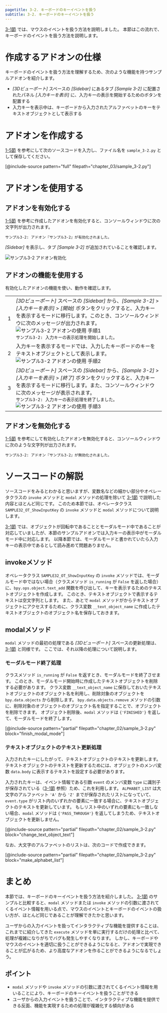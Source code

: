 ```yaml
---
pagetitle: 3-2. キーボードのキーイベントを扱う
subtitle: 3-2. キーボードのキーイベントを扱う
---
```


[3-1節](01_Handle_Mouse_Event.html) では、マウスのイベントを扱う方法を説明しました。
本節はこの流れで、キーボードのイベントを扱う方法を説明します。


# 作成するアドオンの仕様

キーボードのイベントを扱う方法を理解するため、次のような機能を持つサンプルアドオンを紹介します。

* *[3Dビューポート]* スペースの *[Sidebar]* にあるタブ *[Sample 3-2]* に配置されたパネル *[入力キーを表示]* に、入力キーの表示を開始するためのボタンを配置する
* 入力キーを表示中は、キーボードから入力されたアルファベットのキーをテキストオブジェクトとして表示する


# アドオンを作成する

[1-5節](../chapter_01/05_Install_own_Add-on.html) を参考にして次のソースコードを入力し、ファイル名を `sample_3-2.py` として保存してください。

[@include-source pattern="full" filepath="chapter_03/sample_3-2.py"]


# アドオンを使用する

## アドオンを有効化する

[1-5節](../chapter_01/05_Install_own_Add-on.html) を参考に作成したアドオンを有効化すると、コンソールウィンドウに次の文字列が出力されます。

```
サンプル3-2: アドオン『サンプル3-2』が有効化されました。
```

*[Sidebar]* を表示し、タブ *[Sample 3-2]* が追加されていることを確認します。

![](../../images/chapter_03/02_Handle_Keyboard_Event/enable_add-on.png "サンプル3-2 アドオン有効化")


## アドオンの機能を使用する

有効化したアドオンの機能を使い、動作を確認します。


<div class="work"></div>

|||
|---|---|
|1|*[3Dビューポート]* スペースの *[Sidebar]* から、*[Sample 3-2]* > *[入力キーを表示]* > *[開始]* ボタンをクリックすると、入力キーを表示するモードに移行します。このとき、コンソールウィンドウに次のメッセージが出力されます。<br>![](../../images/chapter_03/02_Handle_Keyboard_Event/use_add-on_1.png "サンプル3-2 アドオンの使用 手順1")<br>`サンプル3-2: 入力キーの表示処理を開始しました。`|
|2|入力キーを表示するモードでは、入力したキーボードのキーをテキストオブジェクトとして表示します。<br>![](../../images/chapter_03/02_Handle_Keyboard_Event/use_add-on_2.png "サンプル3-2 アドオンの使用 手順2")|
|3|*[3Dビューポート]* スペースの *[Sidebar]* から、*[Sample 3-2]* > *[入力キーを表示]* > *[終了]* ボタンをクリックすると、入力キーを表示するモードに移行します。また、コンソールウィンドウに次のメッセージが表示されます。<br>`サンプル3-2: 入力キーの表示処理を終了しました。`<br>![](../../images/chapter_03/02_Handle_Keyboard_Event/use_add-on_3.png "サンプル3-2 アドオンの使用 手順3")|


## アドオンを無効化する

[1-5節](../chapter_01/05_Install_own_Add-on.html) を参考にして有効化したアドオンを無効化すると、コンソールウィンドウに次のような文字列が出力されます。

```
サンプル3-2: アドオン『サンプル3-2』が無効化されました。
```


# ソースコードの解説

ソースコードをみるとわかると思いますが、変数名などの細かい部分やオペレータクラスの `invoke` メソッドと `modal` メソッドの処理を除いて [3-1節](01_Handle_Mouse_Event.html) で説明した内容とほとんど同じです。
このため本節では、オペレータクラス `SAMPLE32_OT_ShowInputKey` の `invoke` メソッドと `modal` メソッドについて説明します。

[3-1節](01_Handle_Mouse_Event.html) では、オブジェクトが回転中であることとモーダルモード中であることが対応していましたが、本節のサンプルアドオンでは入力キーの表示中がモーダルモード中に対応します。
以降本節では、モーダルモードと書かれていたら入力キーの表示中であるとして読み進めて問題ありません。


## invokeメソッド

オペレータクラス `SAMPLE32_OT_ShowInputKey` の `invoke` メソッドでは、モーダルモード中ではない場合（クラスメソッド `is_running` が `False` を返した場合）に、`bpy.ops.object.text_add` 関数を呼び出して、キーを表示するためのテキストオブジェクトを作成します。
このとき、テキストオブジェクトで表示するテキストは空文字列とします。
また、あとで `modal` メソッドがからテキストオブジェクトにアクセスするために、クラス変数 `__text_object_name` に作成したテキストオブジェクトのオブジェクト名を保存しておきます。


## modalメソッド

`modal` メソッドの最初の処理である *[3Dビューポート]* スペースの更新処理は、[3-1節](01_Handle_Mouse_Event.html) と同様です。
ここでは、それ以降の処理について説明します。


### モーダルモード終了処理

クラスメソッド `is_running` が `False` を返すとき、モーダルモードを終了させます。
このとき、モーダルモード開始時に作成したテキストオブジェクトを削除する必要があります。
クラス変数 `__text_object_name` に保存しておいたテキストオブジェクトのオブジェクト名を利用し、削除対象のオブジェクトを `bpy.data.objects` から削除します。
`bpy.data.objects.remove` メソッドの引数に、削除対象のオブジェクトのオブジェクト名を指定することで、オブジェクトを削除できます。
オブジェクト削除後、`modal` メソッドは `{'FINISHED'}` を返して、モーダルモードを終了します。

[@include-source pattern="partial" filepath="chapter_02/sample_3-2.py" block="finish_modal_mode"]


### テキストオブジェクトのテキスト更新処理

入力されたキーにしたがって、テキストオブジェクトのテキストを更新します。
テキストオブジェクトのテキストを更新するためには、オブジェクトのメンバ変数 `data.body` に表示するテキストを設定する必要があります。

入力されたキーは、イベント情報である引数 `event` のメンバ変数 `type` に識別子が保存されている（[3-1節](01_Handle_Mouse_Event.html) 参照）ため、これを利用します。
`ALPHABET_LIST` は大文字のアルファベット `'A'` から `'Z'` までが保存されたリストになっていて、`event.type` がリスト内のいずれかの要素に一致する場合に、テキストオブジェクトのテキストを更新しています。
もしリスト中のいずれの要素にも一致しない場合、`modal` メソッドは `{'PASS_THROUGH'}` を返してしまうため、テキストオブジェクトを更新しません。

[@include-source pattern="partial" filepath="chapter_02/sample_3-2.py" block="change_text_object_text"]

なお、大文字のアルファベットのリストは、次のコードで作成できます。

[@include-source pattern="partial" filepath="chapter_02/sample_3-2.py" block="make_alphabet_list"]


# まとめ

本節では、キーボードのキーイベントを扱う方法を紹介しました。
[3-1節](01_Handle_Mouse_Event.html) のサンプルと比較すると、`modal` メソッドまたは `invoke` メソッドの引数に渡されてくるイベント情報を用いる点で、マウスのイベントとキーボードのイベントの扱い方が、ほとんど同じであることが理解できたかと思います。

ユーザからの入力イベントを扱ってインタラクティブな機能を提供することは、これまでに紹介してきた `execute` メソッドを単に実行するだけの処理と比べて、処理が複雑になりがちでバグも発生しやすくなります。
しかし、キーボードやマウスのイベントを適切に扱うことができるようになると、アドオンで実現できることが広がるため、より高度なアドオンを作ることができるようになるでしょう。


## ポイント

* `modal` メソッドや `invoke` メソッドの引数に渡されてくるイベント情報を用いることにより、キーボードのキーイベントを扱うことができる
* ユーザからの入力イベントを扱うことで、インタラクティブな機能を提供できる反面、機能を実現するための処理が複雑化する傾向がある

